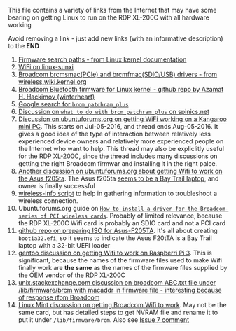 This file contains a variety of links from the Internet that may have some bearing on getting Linux to run on the RDP XL-200C with all hardware working

Avoid removing a link - just add new links (with an informative description) to the **END**


1. [Firmware search paths - from Linux kernel documentation](https://www.kernel.org/doc/html/v4.17/driver-api/firmware/fw_search_path.html)
2. [WiFi on linux-sunxi](https://linux-sunxi.org/Wifi)
3. [Broadcom brcmsmac(PCIe) and brcmfmac(SDIO/USB) drivers - from wireless.wiki.kernel.org](https://wireless.wiki.kernel.org/en/users/drivers/brcm80211)
4. [Broadcom Bluetooth firmware for Linux kernel - github repo by Azamat H. Hackimov (winterheart)](https://github.com/winterheart/broadcom-bt-firmware)
5. [Google search for ```brcm_patchram_plus```](https://www.google.com/search?q=brcm_patchram_plus&oq=brcm_patchram_plus)
6. [Discussion on ```what to do with brcm_patchram_plus``` on spinics.net](https://www.spinics.net/lists/linux-bluetooth/msg70830.html)
7. [Discussion on ubuntuforums.org on getting WiFi working on a Kangaroo mini PC](https://ubuntuforums.org/showthread.php?t=2329846). This starts on Jul-05-2016, and thread ends Aug-05-2016. It gives a good idea of the type of interaction between relatively less experienced device owners and relatively more experienced people on the Internet who want to help. This thread may also be expliclitly useful for the RDP XL-200C, since the thread includes many discussions on getting the right Broadcom firmwar and installing it in the right palce.
8. [Another discussion on ubuntuforums.org about getting Wifi to work on the Asus f205ta](https://ubuntuforums.org/showthread.php?t=2290874). The Asus f205ta [seems to be a Bay Trail laptop](http://www.driversfree.org/en/news/review-and-specs-of-asus-f205ta-budget-notebook-with-a-11-6-inch-display), and owner is finally successful
9. [wireless-info script](https://raw.githubusercontent.com/UbuntuForums/wireless-info/master/wireless-info) to help in gathering information to troubleshoot a wireless connection.
10. Ubuntuforums.org guide on [```How to install a driver for the Broadcom series of PCI wireless cards```](https://ubuntuforums.org/showthread.php?t=2214110). Probably of limited relevance, because the RDP XL-200C Wifi card is probably an SDIO card and not a PCI card
11. [github repo on preparing ISO for Asus-F205TA](https://github.com/Mechazawa/Arch-Linux-Asus-F205TA). It's all about creating ```bootia32.efi```, so it seems to indicate the Asus F20tTA is a Bay Trail laptop with a 32-bit UEFI loader
12. [gentoo discussion on getting Wifi to work on Raspberri Pi 3](https://forums.gentoo.org/viewtopic-p-7949030.html?sid=18a9accf5456dbb752e962749758ce65). This is significant, because the names of the firmware files used to make Wifi finally work are **the same** as the names of the firmware files supplied by the OEM vendor of the RDP XL-200C
13. [unix.stackexchange.com discussion on broadcom ABC.txt file under /lib/firmware/brcm with macaddr in firmware file - interesting because of response rfom Broadcom](https://unix.stackexchange.com/a/254819)
14. [Linux Mint discussion on getting Broadcom Wifi to work](https://forums.linuxmint.com/viewtopic.php?p=1429538&sid=77dac810701f0776af9ce697a95b0089#p1429538). May not be the same card, but has detailed steps to get NVRAM file and rename it to put it under ```/lib/firmware/brcm```. Also see [Issue 7 comment](https://github.com/sundarnagarajan/rdp-xl200c-linux/issues/7#issuecomment-407669551)
